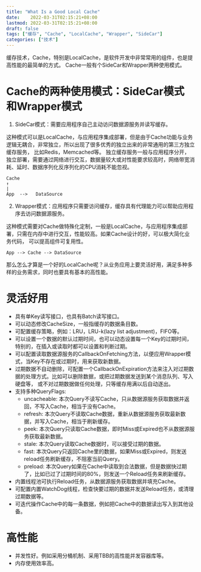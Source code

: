 ```yaml
---
title: "What Is a Good Local Cache"
date:    2022-03-31T02:15:21+08:00
lastmod: 2022-03-31T02:15:21+08:00
draft: false
tags: ["缓存", "Cache", "LocalCache", "Wrapper", "SideCar"]
categories: ["技术"]
---
```


缓存技术，Cache，特别是LocalCache，是软件开发中非常常用的组件，也是提高性能的最简单的方式。
Cache一般有个SideCar和Wrapper两种使用模式。

# Cache的两种使用模式：SideCar模式和Wrapper模式

1. SideCar模式：需要应用程序自己主动访问数据源服务并读写缓存。  

这种模式可以是LocalCache，与应用程序集成部署，但是由于Cache功能与业务逻辑无耦合，非常独立，所以出现了很多优秀的独立出来的非常通用的第三方独立缓存服务，
比如Redis，Memcached等。
独立缓存服务一般与应用程序分开，独立部署，需要通过网络进行交互，数据量较大或对性能要求较高时，网络带宽消耗、延时、数据序列化反序列化的CPU消耗不能忽视。
```text
Cache
↑  
|  
App  -->   DataSource
```

2. Wrapper模式：应用程序只需要访问缓存，缓存具有代理能力可以帮助应用程序去访问数据源服务。  

这种模式需要对Cache做特殊化定制，一般是LocalCache，与应用程序集成部署，只需在内存中进行交互，性能较高。如果Cache设计的好，可以极大简化业务代码，
可以提高组件可复用性。
```text
App --> Cache --> DataSource
```

那么怎么才算是一个好的LocalCache呢？从业务应用上要灵活好用，满足多种多样的业务需求，同时也要具有基本的高性能。  

# 灵活好用

* 具有单Key读写接口，也具有Batch读写接口。
* 可以动态修改CacheSize，一般指缓存的数据条目数。
* 可配置缓存策略，例如：LRU，LRU-k(lazy list adjustment)，FIFO等。
* 可以设置一个数据的默认过期时间，也可以动态设置每一个Key的过期时间，特别的，在插入或读取时都可以设置和判断过期。
* 可以配置读取数据源服务的CallbackOnFetching方法，以便应用Wrapper模式，当Key不存在或过期时，用来获取新数据。
* 过期数据不自动删除，可配置一个CallbackOnExpiration方法来注入对过期数据的处理方式。比如可以删除数据，或把过期数据发送到某个消息队列、写入硬盘等，
或不对过期数据做任何处理，只等缓存用满以后自动逐出。
* 支持多种QueryFlags:
  * uncacheable: 本次Query不读写Cache，只从数据源服务获取数据并返回，不写入Cache，相当于没有Cache。
  * refresh:     本次Query不读取Cache数据，重新从数据源服务获取最新数据，并写入Cache，相当于刷新缓存。
  * peek:        本次Query只读取Cache数据，即时Miss或Expired也不从数据源服务获取最新数据。
  * stale:       本次Query读取Cache数据时，可以接受过期的数据。
  * fast:        本次Query只返回Cache里的数据，如果Miss或Expired，则发送reload任务刷新缓存，不阻塞当前Query。
  * preload:     本次Query如果在Cache中读取到合法数据，但是数据快过期了，比如已过了过期时间的80%，则发送一个Reload任务来刷新缓存。
* 内置线程池可执行Reload任务，从数据源服务获取数据并填充Cache。
* 可配置内置WatchDog线程，检查快要过期的数据并发送Reload任务，或清理过期数据等。
* 可迭代操作Cache中的每一条数据，例如把Cache中的数据读出写入到其他设备。

# 高性能
* 并发性好。例如采用分桶机制、采用TBB的高性能并发容器库等。
* 内存使用效率高。

